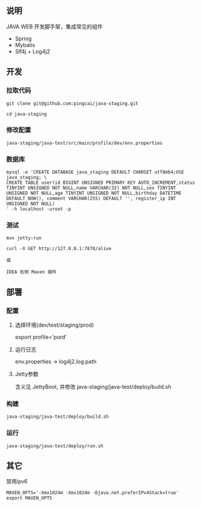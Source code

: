 ## 说明

JAVA WEB 开发脚手架，集成常见的组件

- Spring
- Mybatis
- Slf4j + Log4j2

## 开发

### 拉取代码

    git clone git@github.com:pingcai/java-staging.git
    
    cd java-staging

### 修改配置

    java-staging/java-test/src/main/profile/dev/env.properties

### 数据库

```
mysql -e 'CREATE DATABASE java_staging DEFAULT CHARSET utf8mb4;USE java_staging; \
CREATE TABLE user(id BIGINT UNSIGNED PRIMARY KEY AUTO_INCREMENT,status TINYINT UNSIGNED NOT NULL,name VARCHAR(32) NOT NULL,sex TINYINT UNSIGNED NOT NULL,age TINYINT UNSIGNED NOT NULL,birthday DATETIME DEFAULT NOW(), comment VARCHAR(255) DEFAULT '', register_ip INT UNSIGNED NOT NULL)
' -h localhost -uroot -p
```


### 测试

```    
mvn jetty:run

curl -X GET http://127.0.0.1:7878/alive

或

IDEA 右侧 Maven 插件

```

## 部署

### 配置

1. 选择环境(dev/test/staging/prod)

    export profile='pord'

2. 运行日志

    env.properties -> log4j2.log.path

3. Jetty参数

    含义见 JettyBoot, 并修改 java-staging/java-test/deploy/build.sh

### 构建

    java-staging/java-test/deploy/build.sh

### 运行

    java-staging/java-test/deploy/run.sh

## 其它
禁用ipv6
```
MAVEN_OPTS='-Xmx1024m -Xmx1024m -Djava.net.preferIPv4Stack=true'
export MAVEN_OPTS
```